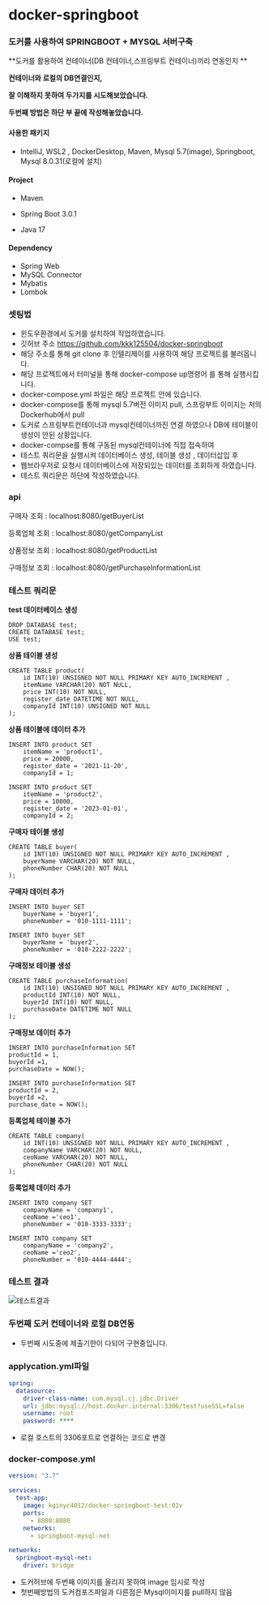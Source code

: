 # docker-springboot
### 도커를 사용하여 SPRINGBOOT + MYSQL 서버구축



**도커를 활용하여 컨테이너(DB 컨테이너,스프링부트 컨테이너)끼리 연동인지 **

**컨테이너와 로컬의 DB연결인지,**

**잘 이해하지 못하여 두가지를 시도해보았습니다.**

**두번째 방법은 하단 부 끝에 작성해놓았습니다.**



#### 사용한 패키지

- IntelliJ, WSL2 , DockerDesktop, Maven, Mysql 5.7(image), Springboot, Mysql 8.0.31(로컬에 설치)

#### Project

- Maven

- Spring Boot 3.0.1

- Java 17

#### Dependency

- Spring Web
- MySQL Connector
- Mybatis
- Lombok



### 셋팅법

- 윈도우환경에서 도커를 설치하여 작업하였습니다.
- 깃허브 주소 https://github.com/kkk125504/docker-springboot
- 해당 주소를 통해 git clone 후 인텔리제이를 사용하여 해당 프로젝트를 불러옵니다.
- 해당 프로젝트에서 터미널을 통해 docker-compose up명령어 를 통해 실행시킵니다.
- docker-compose.yml 파일은 해당 프로젝트 안에 있습니다.
- docker-compose를 통해 mysql 5.7버전 이미지 pull, 스프링부트 이미지는 저의 Dockerhub에서 pull
- 도커로 스프링부트컨테이너과 mysql컨테이너까진 연결 하였으나 DB에 테이블이 생성이 안된 상황입니다.
- docker-compse를 통해 구동된 mysql컨테이너에 직접 접속하여
- 테스트 쿼리문을 실행시켜 데이터베이스 생성, 테이블 생성 , 데이터삽입 후
- 웹브라우저로 요청시 데이터베이스에 저장되있는 데이터를 조회하게 하였습니다.
- 테스트 쿼리문은 하단에 작성하였습니다.



### api

구매자 조회 : localhost:8080/getBuyerList

등록업체 조회 : localhost:8080/getCompanyList

상품정보 조회 : localhost:8080/getProductList

구매정보 조회 : localhost:8080/getPurchaseInformationList



### 테스트 쿼리문

**test 데이터베이스 생성**

```mysql
DROP DATABASE test;
CREATE DATABASE test;
USE test;
```



**상품 테이블 생성**

```mysql
CREATE TABLE product(
	id INT(10) UNSIGNED NOT NULL PRIMARY KEY AUTO_INCREMENT ,
	itemName VARCHAR(20) NOT NULL,
	price INT(10) NOT NULL,
	register_date DATETIME NOT NULL,
	companyId INT(10) UNSIGNED NOT NULL
);
```



**상품 테이블에 데이터 추가**

```mysql
INSERT INTO product SET
	itemName = 'product1',
	price = 20000,
	register_date = '2021-11-20',
	companyId = 1;

INSERT INTO product SET
	itemName = 'product2',
	price = 10000,
	register_date = '2023-01-01',
	companyId = 2;
```



**구매자 테이블 생성**

```mysql
CREATE TABLE buyer(
	id INT(10) UNSIGNED NOT NULL PRIMARY KEY AUTO_INCREMENT ,
	buyerName VARCHAR(20) NOT NULL,
	phoneNumber CHAR(20) NOT NULL
);
```



**구매자 데이터 추가**

```mysql
INSERT INTO buyer SET
	buyerName = 'buyer1',
	phoneNumber = '010-1111-1111';

INSERT INTO buyer SET
	buyerName = 'buyer2',
	phoneNumber = '010-2222-2222';
```



**구매정보 테이블 생성**

```mysql
CREATE TABLE purchaseInformation(
	id INT(10) UNSIGNED NOT NULL PRIMARY KEY AUTO_INCREMENT ,
	productId INT(10) NOT NULL,
	buyerId INT(10) NOT NULL,
	purchaseDate DATETIME NOT NULL
);
```



**구매정보 데이터 추가**

```mysql
INSERT INTO purchaseInformation SET
productId = 1,
buyerId =1,
purchaseDate = NOW();

INSERT INTO purchaseInformation SET
productId = 2,
buyerId =2,
purchase_date = NOW();
```



**등록업체 테이블 추가**

```mysql
CREATE TABLE company(
	id INT(10) UNSIGNED NOT NULL PRIMARY KEY AUTO_INCREMENT ,
	companyName VARCHAR(20) NOT NULL,
    ceoName VARCHAR(20) NOT NULL,
	phoneNumber CHAR(20) NOT NULL
);
```



**등록업체 데이터 추가**

```mysql
INSERT INTO company SET
	companyName = 'company1',
	ceoName ='ceo1',
	phoneNumber = '010-3333-3333';

INSERT INTO company SET
	companyName = 'company2',
	ceoName ='ceo2',
	phoneNumber = '010-4444-4444';
```



### 테스트 결과

![테스트결과](C:\Users\김정현\Desktop\테스트결과.png)

### 두번째 도커 컨테이너와 로컬 DB연동

- 두번째 시도중에 제출기한이 다되어 구현중입니다.

 ### applycation.yml파일

```yaml
spring:
  datasource:
    driver-class-name: com.mysql.cj.jdbc.Driver
    url: jdbc:mysql://host.docker.internal:3306/test?useSSL=false
    username: root
    password: ****
```

- 로컬 호스트의 3306포트로 연결하는 코드로 변경

### docker-compose.yml

```yaml
version: "3.7"

services:
  test-app:
    image: kginyc4012/docker-springboot-test:02v
    ports:
      - 8080:8080
    networks:
      - springboot-mysql-net

networks:
  springboot-mysql-net:
    driver: bridge
```

- 도커허브에 두번째 이미지를 올리지 못하여 image 임시로 작성
- 첫번째방법의 도커컴포즈파일과 다른점은 Mysql이미지를 pull하지 않음

